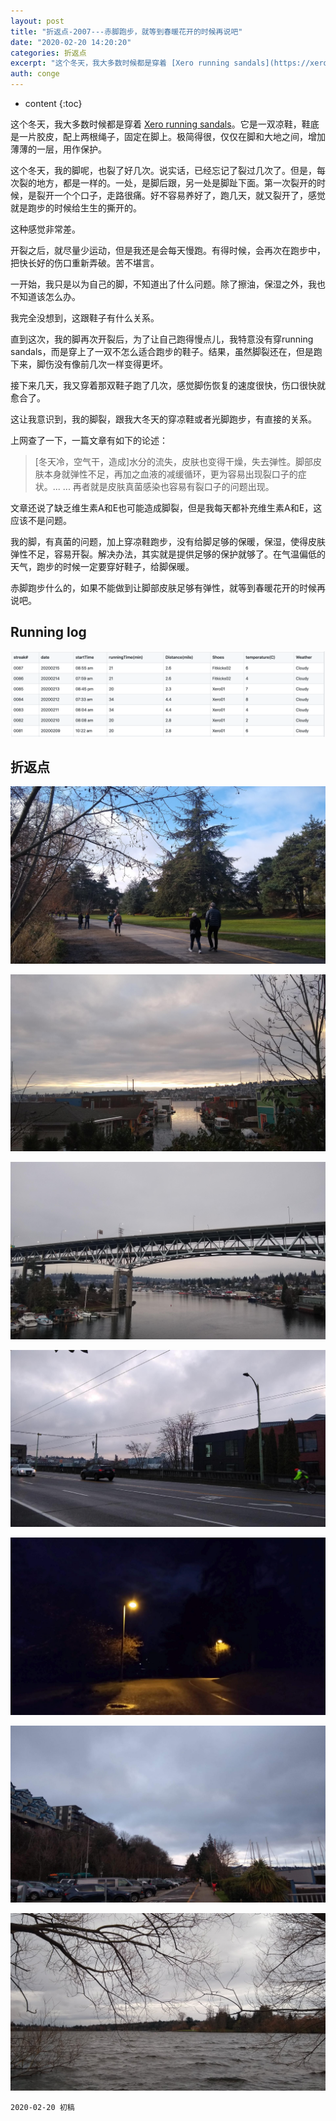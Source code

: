 ```yaml
---
layout: post
title: "折返点-2007---赤脚跑步，就等到春暖花开的时候再说吧"
date: "2020-02-20 14:20:20"
categories: 折返点
excerpt: "这个冬天，我大多数时候都是穿着 [Xero running sandals](https://xeroshoes.com/shop/genesis/genesis-men/)。它是一双凉鞋，鞋底是一片胶皮，配上两根绳子，固定在脚上。极简得很，仅仅在脚和大地之间，增加薄薄的一层，用作保护..."
auth: conge
---
```

* content
{:toc}

这个冬天，我大多数时候都是穿着 [Xero running sandals](https://xeroshoes.com/shop/genesis/genesis-men/)。它是一双凉鞋，鞋底是一片胶皮，配上两根绳子，固定在脚上。极简得很，仅仅在脚和大地之间，增加薄薄的一层，用作保护。

这个冬天，我的脚呢，也裂了好几次。说实话，已经忘记了裂过几次了。但是，每次裂的地方，都是一样的。一处，是脚后跟，另一处是脚趾下面。第一次裂开的时候，是裂开一个个口子，走路很痛。好不容易养好了，跑几天，就又裂开了，感觉就是跑步的时候给生生的撕开的。

这种感觉非常差。

开裂之后，就尽量少运动，但是我还是会每天慢跑。有得时候，会再次在跑步中，把快长好的伤口重新弄破。苦不堪言。

一开始，我只是以为自己的脚，不知道出了什么问题。除了擦油，保湿之外，我也不知道该怎么办。

我完全没想到，这跟鞋子有什么关系。

直到这次，我的脚再次开裂后，为了让自己跑得慢点儿，我特意没有穿running sandals，而是穿上了一双不怎么适合跑步的鞋子。结果，虽然脚裂还在，但是跑下来，脚伤没有像前几次一样变得更坏。

接下来几天，我又穿着那双鞋子跑了几次，感觉脚伤恢复的速度很快，伤口很快就愈合了。

这让我意识到，我的脚裂，跟我大冬天的穿凉鞋或者光脚跑步，有直接的关系。

上网查了一下，一篇文章有如下的论述：

> [冬天冷，空气干，造成]水分的流失，皮肤也变得干燥，失去弹性。脚部皮肤本身就弹性不足，再加之血液的减缓循环，更为容易出现裂口子的症状。... ... 再者就是皮肤真菌感染也容易有裂口子的问题出现。

文章还说了缺乏维生素A和E也可能造成脚裂，但是我每天都补充维生素A和E，这应该不是问题。

我的脚，有真菌的问题，加上穿凉鞋跑步，没有给脚足够的保暖，保湿，使得皮肤弹性不足，容易开裂。解决办法，其实就是提供足够的保护就够了。在气温偏低的天气，跑步的时候一定要穿好鞋子，给脚保暖。

赤脚跑步什么的，如果不能做到让脚部皮肤足够有弹性，就等到春暖花开的时候再说吧。


## Running log
![Running log week 07 2020](/assets/images/折返点/118382-9f92bee77c7e9bad.png)


 ## 折返点

![20200209.jpg](/assets/images/折返点/118382-dd42e1c38af440dd.jpg)

![20200210.jpg](/assets/images/折返点/118382-2c2ca7a743d8eb05.jpg)

![20200211.jpg](/assets/images/折返点/118382-b893bd8b4640da28.jpg)

![20200212.jpg](/assets/images/折返点/118382-25ec599c25197484.jpg)

![20200213.jpg](/assets/images/折返点/118382-96bf071c73e4d792.jpg)

![20200214.jpg](/assets/images/折返点/118382-511ff50f4b9402c0.jpg)

![20200215.jpg](/assets/images/折返点/118382-35681a2e54ec50e8.jpg)

```
2020-02-20 初稿
```
